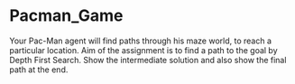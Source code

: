 # Pacman_Game
Your Pac-Man agent will find paths through his maze world, to reach a particular location. Aim of the assignment is to find a path to the goal by Depth First Search. Show the intermediate solution and also show the final path at the end.

